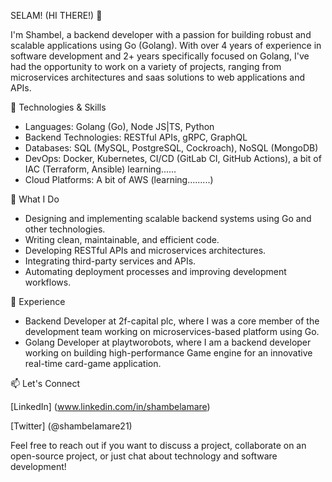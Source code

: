 SELAM! (HI THERE!) 👋

I'm Shambel, a backend developer with a passion for building robust and scalable applications using Go (Golang). With over 4 years of experience in software development and 2+ years specifically focused on Golang, I've had the opportunity to work on a variety of projects, ranging from microservices architectures and saas solutions to web applications and APIs.

🔧 Technologies & Skills

- Languages: Golang (Go), Node JS|TS, Python
- Backend Technologies: RESTful APIs, gRPC, GraphQL
- Databases: SQL (MySQL, PostgreSQL, Cockroach), NoSQL (MongoDB)
- DevOps: Docker, Kubernetes, CI/CD (GitLab CI, GitHub Actions), a bit of IAC (Terraform, Ansible) learning......
- Cloud Platforms: A bit of AWS (learning.........)
  
🚀 What I Do

- Designing and implementing scalable backend systems using Go and other technologies.
- Writing clean, maintainable, and efficient code.
- Developing RESTful APIs and microservices architectures.
- Integrating third-party services and APIs.
- Automating deployment processes and improving development workflows.
  
💼 Experience

- Backend Developer at 2f-capital plc, where I was a core member of the development team working on microservices-based platform using Go.
- Golang Developer at playtworobots, where I am a backend developer working on building high-performance Game engine for an innovative real-time card-game application.
  
📫 Let's Connect

[LinkedIn] (www.linkedin.com/in/shambelamare)

[Twitter] (@shambelamare21)

Feel free to reach out if you want to discuss a project, collaborate on an open-source project, or just chat about technology and software development!

